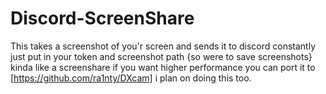 # Discord-ScreenShare

This takes a screenshot of you'r screen and sends it to discord constantly just put in your token and screenshot path {so were to save screenshots} kinda like a screenshare if you want higher performance you can port it to [https://github.com/ra1nty/DXcam] i plan on doing this too.

